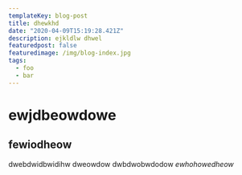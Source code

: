 ```yaml
---
templateKey: blog-post
title: dhewkhd
date: "2020-04-09T15:19:28.421Z"
description: ejkldlw dhwel
featuredpost: false
featuredimage: /img/blog-index.jpg
tags:
  - foo
  - bar
---
```

# ewjdbeowdowe

## fewiodheow

dwebdwidbwidihw dweowdow
dwbdwobwdodow *ewhohowedheow*